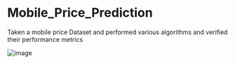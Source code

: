 # Mobile_Price_Prediction
Taken a mobile price Dataset and performed various algorithms and verified their performance metrics

![image](https://user-images.githubusercontent.com/75533263/188322788-0e3fee17-92cf-47b1-9e73-7f9d8410ed6b.png)


